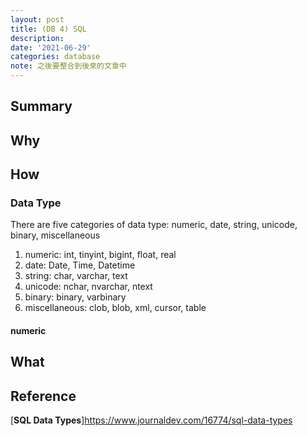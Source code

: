 ```yaml
---
layout: post
title: (DB 4) SQL
description:
date: '2021-06-29'
categories: database
note: 之後要整合到後來的文章中
---
```


## Summary


## Why

## How
### Data Type
There are five categories of data type: numeric, date, string, unicode, binary, miscellaneous
1. numeric: int, tinyint, bigint, float, real
2. date: Date, Time, Datetime
3. string: char, varchar, text
4. unicode: nchar, nvarchar, ntext
5. binary: binary, varbinary
6. miscellaneous: clob, blob, xml, cursor, table
#### numeric


## What

## Reference
[**SQL Data Types**]https://www.journaldev.com/16774/sql-data-types
